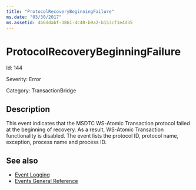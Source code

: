 ```yaml
---
title: "ProtocolRecoveryBeginningFailure"
ms.date: "03/30/2017"
ms.assetid: 4b6ddabf-3861-4c40-b9a2-b153cf1e4d35
---
```

# ProtocolRecoveryBeginningFailure
Id: 144  
  
 Severity: Error  
  
 Category: TransactionBridge  
  
## Description  
 This event indicates that the MSDTC WS-Atomic Transaction protocol failed at the beginning of recovery. As a result, WS-Atomic Transaction functionality is disabled. The event lists the protocol ID, protocol name, exception, process name and process ID.  
  
## See also

- [Event Logging](index.md)
- [Events General Reference](events-general-reference.md)

